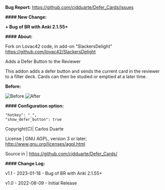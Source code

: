 <b>Bug Report:</b> https://github.com/cjdduarte/Defer_Cards/issues

<b>#### New Change:</b>

<b>+ Bug of BR with Anki 2.1.55+</b>

<b>#### About:</b>

Fork on Lovac42 code, in add-on "SlackersDelight" https://github.com/lovac42/SlackersDelight

Adds a Defer Button to the Reviewer

This addon adds a defer button and sends the current card in the reviewer to a filter deck. Cards can then be studied or emptied at a later time.

<b>Before:</b>

<img src="https://i.ibb.co/cg1z4kx/Screenshot-1.png" alt="Before">

<img src="https://i.ibb.co/xJ7XL0p/Screenshot-2.png" alt="After">

<b>#### Configuration option:</b>

    "hotkey": "_",
    "show_defer_button": true

Copyright(C)| Carlos Duarte

License | GNU AGPL, version 3 or later; http://www.gnu.org/licenses/agpl.html

Source in | https://github.com/cjdduarte/Defer_Cards/

<b> #### Change Log:</b>

v1.1 - 2023-01-18 - Bug of BR with Anki 2.1.55+

v1.0 - 2022-08-09 - Initial Release